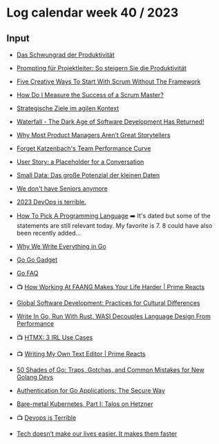 # Log calendar week 40 / 2023

## Input

- [Das Schwungrad der Produktivität](https://www.mathoi.at/2023/09/25/das-schwungrad-der-produktivitaet/)
- [Prompting für Projektleiter: So steigern Sie die Produktivität](https://t2informatik.de/blog/prompting-projektleiter-produktivitaet/)
- [Five Creative Ways To Start With Scrum Without The Framework](https://medium.com/the-liberators/five-creative-ways-to-start-with-scrum-without-the-framework-7ae091e1452)
- [How Do I Measure the Success of a Scrum Master?](https://www.scrum.org/resources/blog/how-do-i-measure-success-scrum-master)
- [Strategische Ziele im agilen Kontext](https://cdi.digital/strategische-ziele/)
- [Waterfall - The Dark Age of Software Development Has Returned!](https://kallokain.blogspot.com/2023/09/waterfall-dark-age-of-software.html)

- [Why Most Product Managers Aren’t Great Storytellers](https://www.antmurphy.me/newsletter/story-telling-for-product-managers)
- [Forget Katzenbach's Team Performance Curve](https://gosei.eu/blog/forget-katzenbach/)
- [User Story: a Placeholder for a Conversation](https://www.infoq.com/articles/user-story-conversation/)
- [Small Data: Das große Potenzial der kleinen Daten](https://t2informatik.de/blog/small-data/)

- [We don't have Seniors anymore](https://sibelius.substack.com/p/we-dont-have-seniors-anymore)
- [2023 DevOps is terrible.](https://abidmoon.hashnode.dev/2023-devops-is-terrible)

- [How To Pick A Programming Language](https://www.tundraware.com/Technology/How-To-Pick-A-Programming-Language/) :arrow_right: It's dated but some of the statements are still relevant today. My favorite is 7. 8 could have also been recently added...

- [Why We Write Everything in Go](https://bitly.com/blog/why-we-write-everything-in-go/)

- [Go Go Gadget](https://word.bitly.com/post/29550171827/go-go-gadget)

- [Go FAQ](https://go.dev/doc/faq)



- :tv: [How Working At FAANG Makes Your Life Harder | Prime Reacts](https://www.youtube.com/watch?v=fFdn6Kl6Lo4)

- [Global Software Development: Practices for Cultural Differences](https://arxiv.org/abs/1810.02350)

- [Write In Go, Run With Rust. WASI Decouples Language Design From Performance](https://tomaszs2.medium.com/write-in-go-run-with-rust-wasi-decouples-language-design-from-performance-8652084e5455)

- :tv: [HTMX: 3 IRL Use Cases](https://www.youtube.com/watch?v=sTzF57GE4-k)

- :tv: [Writing My Own Text Editor | Prime Reacts](https://www.youtube.com/watch?v=GN1-Ouj5tjk)

- [50 Shades of Go: Traps, Gotchas, and Common Mistakes for New Golang Devs](https://golang50shad.es/)

- [Authentication for Go Applications: The Secure Way](https://www.jetbrains.com/go/guide/tutorials/authentication-for-go-apps/auth/)

- [Bare-metal Kubernetes, Part I: Talos on Hetzner](https://datavirke.dk/posts/bare-metal-kubernetes-part-1-talos-on-hetzner/)

- :tv: [Devops is Terrible](https://www.youtube.com/watch?v=qVEEpUvl0Kw)

- [Tech doesn’t make our lives easier. It makes them faster](https://brettscott.substack.com/p/tech-doesnt-make-our-lives-easier)
 
